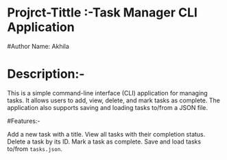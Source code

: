 # Projrct-Tittle :-Task Manager CLI Application
#Author Name: Akhila

# Description:-

This is a simple command-line interface (CLI) application for managing tasks. It allows users to add, view, delete, and mark tasks as complete. 
The application also supports saving and loading tasks to/from a JSON file.

#Features:-

 Add a new task with a title.
 View all tasks with their completion status.
 Delete a task by its ID.
 Mark a task as complete.
Save and load tasks to/from `tasks.json`.
